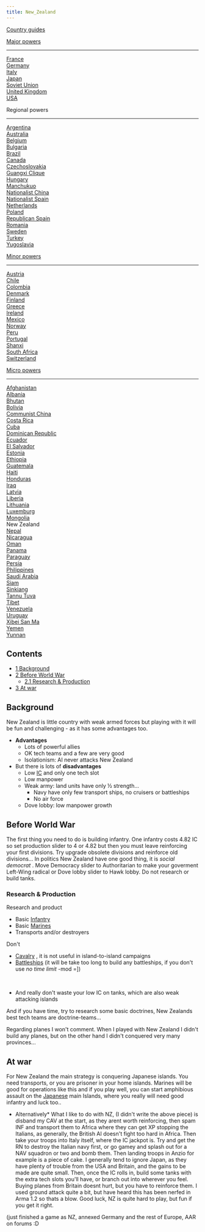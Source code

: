 ```yaml
---
title: New_Zealand
---
```

[Country guides](/wiki/Country_guides "Country guides")

[Major powers](/wiki/Major_power "Major power")

------------------------------------------------------------------------

[France](/wiki/France "France")  
[Germany](/wiki/Germany "Germany")  
[Italy](/wiki/Italy "Italy")  
[Japan](/wiki/Japan "Japan")  
[Soviet Union](/wiki/Soviet_Union "Soviet Union")  
[United Kingdom](/wiki/United_Kingdom "United Kingdom")  
[USA](/wiki/USA "USA")

Regional powers

------------------------------------------------------------------------

[Argentina](/wiki/Argentina "Argentina")  
[Australia](/wiki/Australia "Australia")  
[Belgium](/wiki/Belgium "Belgium")  
[Bulgaria](/wiki/Bulgaria "Bulgaria")  
[Brazil](/wiki/Brazil "Brazil")  
[Canada](/wiki/Canada "Canada")  
[Czechoslovakia](/wiki/Czechoslovakia "Czechoslovakia")  
[Guangxi Clique](/wiki/Guangxi_Clique "Guangxi Clique")  
[Hungary](/wiki/Hungary "Hungary")  
[Manchukuo](/wiki/Manchukuo "Manchukuo")  
[Nationalist China](/wiki/Nationalist_China "Nationalist China")  
[Nationalist Spain](/wiki/Nationalist_Spain "Nationalist Spain")  
[Netherlands](/wiki/Netherlands "Netherlands")  
[Poland](/wiki/Poland "Poland")  
[Republican Spain](/wiki/Republican_Spain "Republican Spain")  
[Romania](/wiki/Romania "Romania")  
[Sweden](/wiki/Sweden "Sweden")  
[Turkey](/wiki/Turkey "Turkey")  
[Yugoslavia](/wiki/Yugoslavia "Yugoslavia")

[Minor powers](/wiki/Minor_power "Minor power")

------------------------------------------------------------------------

[Austria](/wiki/Austria "Austria")  
[Chile](/wiki/index.php?title=Chile&action=edit&redlink=1 "Chile (page does not exist)")  
[Colombia](/wiki/index.php?title=Colombia&action=edit&redlink=1 "Colombia (page does not exist)")  
[Denmark](/wiki/Denmark "Denmark")  
[Finland](/wiki/Finland "Finland")  
[Greece](/wiki/Greece "Greece")  
[Ireland](/wiki/Ireland "Ireland")  
[Mexico](/wiki/Mexico "Mexico")  
[Norway](/wiki/index.php?title=Norway&action=edit&redlink=1 "Norway (page does not exist)")  
[Peru](/wiki/Peru "Peru")  
[Portugal](/wiki/Portugal "Portugal")  
[Shanxi](/wiki/Shanxi "Shanxi")  
[South Africa](/wiki/South_Africa "South Africa")  
[Switzerland](/wiki/Switzerland "Switzerland")

[Micro powers](/wiki/Micro_power "Micro power")

------------------------------------------------------------------------

[Afghanistan](/wiki/Afghanistan "Afghanistan")  
[Albania](/wiki/Albania "Albania")  
[Bhutan](/wiki/Bhutan "Bhutan")  
[Bolivia](/wiki/index.php?title=Bolivia&action=edit&redlink=1 "Bolivia (page does not exist)")  
[Communist China](/wiki/Communist_China "Communist China")  
[Costa
Rica](/wiki/index.php?title=Costa_Rica&action=edit&redlink=1 "Costa Rica (page does not exist)")  
[Cuba](/wiki/Cuba "Cuba")  
[Dominican Republic](/wiki/Dominican_Republic "Dominican Republic")  
[Ecuador](/wiki/index.php?title=Ecuador&action=edit&redlink=1 "Ecuador (page does not exist)")  
[El
Salvador](/wiki/index.php?title=El_Salvador&action=edit&redlink=1 "El Salvador (page does not exist)")  
[Estonia](/wiki/Estonia "Estonia")  
[Ethiopia](/wiki/Ethiopia "Ethiopia")  
[Guatemala](/wiki/Guatemala "Guatemala")  
[Haiti](/wiki/index.php?title=Haiti&action=edit&redlink=1 "Haiti (page does not exist)")  
[Honduras](/wiki/index.php?title=Honduras&action=edit&redlink=1 "Honduras (page does not exist)")  
[Iraq](/wiki/Iraq "Iraq")  
[Latvia](/wiki/Latvia "Latvia")  
[Liberia](/wiki/Liberia "Liberia")  
[Lithuania](/wiki/Lithuania "Lithuania")  
[Luxemburg](/wiki/Luxemburg "Luxemburg")  
[Mongolia](/wiki/Mongolia "Mongolia")  
New Zealand  
[Nepal](/wiki/index.php?title=Nepal&action=edit&redlink=1 "Nepal (page does not exist)")  
[Nicaragua](/wiki/index.php?title=Nicaragua&action=edit&redlink=1 "Nicaragua (page does not exist)")  
[Oman](/wiki/index.php?title=Oman&action=edit&redlink=1 "Oman (page does not exist)")  
[Panama](/wiki/index.php?title=Panama&action=edit&redlink=1 "Panama (page does not exist)")  
[Paraguay](/wiki/index.php?title=Paraguay&action=edit&redlink=1 "Paraguay (page does not exist)")  
[Persia](/wiki/Persia "Persia")  
[Philippines](/wiki/index.php?title=Philippines&action=edit&redlink=1 "Philippines (page does not exist)")  
[Saudi
Arabia](/wiki/index.php?title=Saudi_Arabia&action=edit&redlink=1 "Saudi Arabia (page does not exist)")  
[Siam](/wiki/Siam "Siam")  
[Sinkiang](/wiki/index.php?title=Sinkiang&action=edit&redlink=1 "Sinkiang (page does not exist)")  
[Tannu Tuva](/wiki/Tannu_Tuva "Tannu Tuva")  
[Tibet](/wiki/index.php?title=Tibet&action=edit&redlink=1 "Tibet (page does not exist)")  
[Venezuela](/wiki/index.php?title=Venezuela&action=edit&redlink=1 "Venezuela (page does not exist)")  
[Uruguay](/wiki/index.php?title=Uruguay&action=edit&redlink=1 "Uruguay (page does not exist)")  
[Xibei San Ma](/wiki/Xibei_San_Ma "Xibei San Ma")  
[Yemen](/wiki/index.php?title=Yemen&action=edit&redlink=1 "Yemen (page does not exist)")  
[Yunnan](/wiki/Yunnan "Yunnan")

## Contents

-   [ 1 Background ](#Background)
-   [ 2 Before World War ](#Before_World_War)
    -   [ 2.1 Research & Production ](#Research_.26_Production)
-   [ 3 At war ](#At_war)

##  Background 

New Zealand is little country with weak armed forces but playing with it
will be fun and challenging - as it has some advantages too.

-   **Advantages**
    -   Lots of powerful allies
    -   OK tech teams and a few are very good
    -   Isolationism: AI never attacks New Zealand
-   But there is lots of **disadvantages**
    -   Low [IC](/wiki/IC "IC") and only one tech slot
    -   Low manpower
    -   Weak army: land units have only ½ strength...
        -   Navy have only few transport ships, no cruisers or
            battleships
        -   No air force
    -   Dove lobby: low manpower growth

##  Before World War 

The first thing you need to do is building infantry. One infantry costs
4.82 IC so set production slider to 4 or 4.82 but then you must leave
reinforcing your first divisions. Try upgrade obsolete divisions and
reinforce old divisions... In politics New Zealand have one good thing,
it is *social democrat* . Move Democracy slider to Authoritarian to make
your goverment Left-Wing radical or Dove lobby slider to Hawk lobby. Do
not research or build tanks.

###    Research & Production 

Research and product

-   Basic [Infantry](/wiki/Infantry "Infantry")
-   Basic [Marines](/wiki/Marines "Marines")
-   Transports and/or destroyers

Don't

-   [Cavalry](/wiki/Cavalry "Cavalry") , it is not useful in
    island-to-island campaigns
-   [Battleships](/wiki/index.php?title=Battleships&action=edit&redlink=1 "Battleships (page does not exist)")
    (it will be take too long to build any battleships, if you don't use
    *no time limit* -mod =\])

&nbsp;

-   And really don't waste your low IC on tanks, which are also weak
    attacking islands

And if you have time, try to research some basic doctrines, New Zealands
best tech teams are doctrine-teams...

Regarding planes I won't comment. When I played with New Zealand I
didn't build any planes, but on the other hand I didn't conquered very
many provinces...

##  At war 

For New Zealand the main strategy is conquering Japanese islands. You
need transports, or you are prisoner in your home islands. Marines will
be good for operations like this and if you play well, you can start
amphibious assault on the [Japanese](/wiki/Japan "Japan") main Islands,
where you really will need good infantry and luck too..

-   Alternatively\* What I like to do with NZ, (I didn't write the above
    piece) is disband my CAV at the start, as they arent worth
    reinforcing, then spam INF and transport them to Africa where they
    can get XP stopping the Italians, as generally, the British AI
    doesn't fight too hard in Africa. Then take your troops into Italy
    itself, where the IC jackpot is. Try and get the RN to destroy the
    Italian navy first, or go gamey and splash out for a NAV squadron or
    two and bomb them. Then landing troops in Anzio for example is a
    piece of cake. I generally tend to ignore Japan, as they have plenty
    of trouble from the USA and Britain, and the gains to be made are
    quite small. Then, once the IC rolls in, build some tanks with the
    extra tech slots you'll have, or branch out into wherever you feel.
    Buying planes from Britain doesnt hurt, but you have to reinforce
    them. I used ground attack quite a bit, but have heard this has been
    nerfed in Arma 1.2 so thats a blow. Good luck, NZ is quite hard to
    play, but fun if you get it right.

(just finished a game as NZ, annexed Germany and the rest of Europe, AAR
on forums :D
